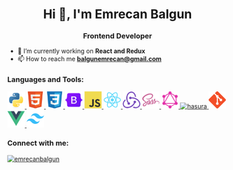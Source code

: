 <h1 align="center">Hi 👋, I'm Emrecan Balgun</h1>
<h3 align="center">Frontend Developer</h3>

<!---
- 🌱 I’m currently learning **Vue.js and Tailwind CSS**
-->
- 🔭 I’m currently working on **React and Redux**
- 📫 How to reach me **balgunemrecan@gmail.com**

<h3 align="left">Languages and Tools:</h3>
<p align="left">
    <a href="https://www.python.org" target="_blank"> <img src="https://github.com/devicons/devicon/blob/master/icons/python/python-original.svg" alt="python" width="40" height="40"/> </a>
  <a href="https://www.w3.org/html/" target="_blank"> <img src="https://github.com/devicons/devicon/blob/master/icons/html5/html5-original.svg" alt="html5" width="40" height="40"/> </a> 
  <a href="https://www.w3schools.com/css/" target="_blank"> <img src="https://github.com/devicons/devicon/blob/master/icons/css3/css3-original.svg" alt="css3" width="40" height="40"/> </a>
   <a href="https://getbootstrap.com" target="_blank"> <img src="https://github.com/devicons/devicon/blob/master/icons/bootstrap/bootstrap-original.svg" alt="bootstrap" width="40" height="40"/> </a>
  <a href="https://developer.mozilla.org/en-US/docs/Web/JavaScript" target="_blank"> <img src="https://github.com/devicons/devicon/blob/master/icons/javascript/javascript-original.svg" alt="javascript" width="40" height="40"/> </a>
  <a href="https://reactjs.org" target="_blank"> <img src="https://github.com/devicons/devicon/blob/master/icons/react/react-original.svg" alt="react" width="40" height="40"/> </a>
  <a href="https://redux.js.org" target="_blank"> <img src="https://github.com/devicons/devicon/blob/master/icons/redux/redux-original.svg" alt="redux" width="40" height="40"/> </a>
   <a href="https://sass-lang.com" target="_blank"> <img src="https://github.com/devicons/devicon/blob/master/icons/sass/sass-original.svg" alt="sass" width="40" height="40"/> </a>
    <a href="https://graphql.org" target="_blank"> <img src="https://github.com/devicons/devicon/blob/master/icons/graphql/graphql-plain.svg" alt="graphql" width="40" height="40"/> </a>
    <a href="https://hasura.io" target="_blank"> <img src="https://hasura.io/brand-assets/hasura-icon-primary.svg" alt="hasura" width="40" height="40"/> </a>
    <a href="https://git-scm.com" target="_blank"> <img src="https://github.com/devicons/devicon/blob/master/icons/git/git-original.svg" alt="git" width="40" height="40"/> </a>
    <a href="https://vuejs.org" target="_blank"> <img src="https://github.com/devicons/devicon/blob/master/icons/vuejs/vuejs-original.svg" alt="git" width="40" height="40"/> </a>
    <a href="https://tailwindcss.com" target="_blank"> <img src="https://github.com/devicons/devicon/blob/master/icons/tailwindcss/tailwindcss-plain.svg" alt="git" width="40" height="40"/> </a>

<h3 align="left">Connect with me:</h3>
<p align="left">
<a href="https://linkedin.com/in/emrecanbalgun" target="blank"><img align="center" src="https://raw.githubusercontent.com/rahuldkjain/github-profile-readme-generator/master/src/images/icons/Social/linked-in-alt.svg" alt="emrecanbalgun" height="30" width="40" /></a>
</p>
